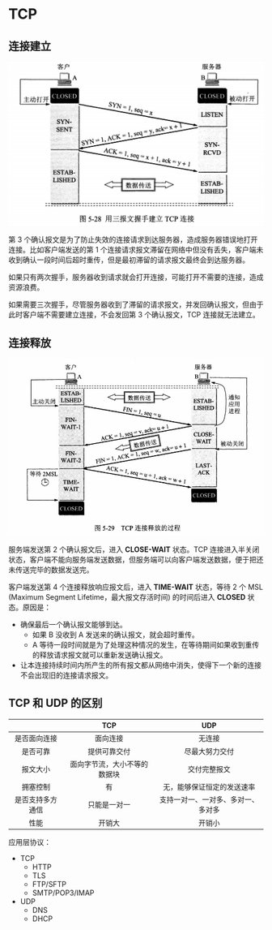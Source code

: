# TCP

## 连接建立

![](assets/three-handshake.png)

第 3 个确认报文是为了防止失效的连接请求到达服务器，造成服务器错误地打开连接。比如客户端发送的第 1 个连接请求报文滞留在网络中但没有丢失，客户端未收到确认一段时间后超时重传，但是最初滞留的请求报文最终会到达服务器。

如果只有两次握手，服务器收到请求就会打开连接，可能打开不需要的连接，造成资源浪费。

如果需要三次握手，尽管服务器收到了滞留的请求报文，并发回确认报文，但由于此时客户端不需要建立连接，不会发回第 3 个确认报文，TCP 连接就无法建立。

## 连接释放

![](assets/four-wave.png)

服务端发送第 2 个确认报文后，进入 **CLOSE-WAIT** 状态。TCP 连接进入半关闭状态，客户端不能向服务端发送数据，但服务端可以向客户端发送数据，便于把还未传送完毕的数据发送完。

客户端发送第 4 个连接释放响应报文后，进入 **TIME-WAIT** 状态，等待 2 个 MSL (Maximum Segment Lifetime，最大报文存活时间) 的时间后进入 **CLOSED** 状态。原因是：

- 确保最后一个确认报文能够到达。
  - 如果 B 没收到 A 发送来的确认报文，就会超时重传。
  - A 等待一段时间就是为了处理这种情况的发生，在等待期间如果收到重传的释放请求报文就可以重新发送确认报文。
- 让本连接持续时间内所产生的所有报文都从网络中消失，使得下一个新的连接不会出现旧的连接请求报文。

## TCP 和 UDP 的区别

|                  |             TCP              |                UDP                 |
| :--------------: | :--------------------------: | :--------------------------------: |
|   是否面向连接   |           面向连接           |               无连接               |
|     是否可靠     |         提供可靠交付         |           尽最大努力交付           |
|     报文大小     | 面向字节流，大小不等的数据块 |            交付完整报文            |
|     拥塞控制     |              有              |     无，能够保证恒定的发送速率     |
| 是否支持多方通信 |         只能是一对一         | 支持一对一、一对多、多对一、多对多 |
|       性能       |            开销大            |               开销小               |

应用层协议：

- TCP
  - HTTP
  - TLS
  - FTP/SFTP
  - SMTP/POP3/IMAP
- UDP
  - DNS
  - DHCP
